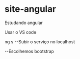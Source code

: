 # site-angular
 Estudando angular

Usar o VS code

ng s --Subir o serviço no localhost

--Escolhemos bootstrap